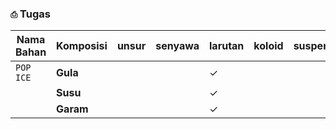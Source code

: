 ### `⎙` Tugas

|Nama Bahan|Komposisi|unsur|senyawa|larutan|koloid|suspensi|
|-|-|-|-|-|-|-|
|`POP ICE`|**Gula**|||✓|
||**Susu**|||✓|
||**Garam**|||✓|
